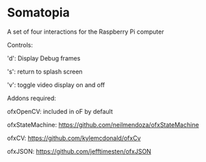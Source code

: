 Somatopia
=========

A set of four interactions for the Raspberry Pi computer

Controls:

'd': Display Debug frames

's': return to splash screen

'v': toggle video display on and off

Addons required:

ofxOpenCV: included in oF by default

ofxStateMachine: https://github.com/neilmendoza/ofxStateMachine

ofxCV: https://github.com/kylemcdonald/ofxCv

ofxJSON: https://github.com/jefftimesten/ofxJSON
